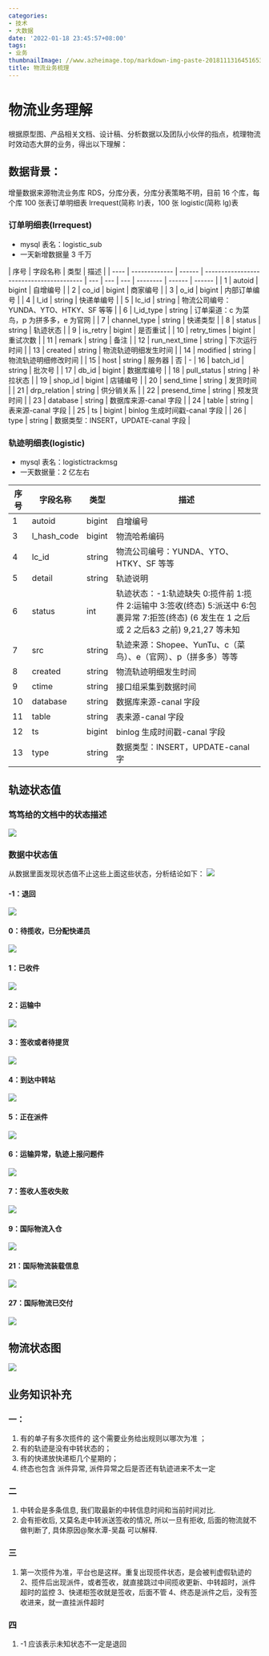 ```yaml
---
categories:
- 技术
- 大数据
date: '2022-01-18 23:45:57+08:00'
tags:
- 业务
thumbnailImage: //www.azheimage.top/markdown-img-paste-20181113164516536.png
title: 物流业务梳理
---
```


# 物流业务理解
<!--more-->

根据原型图、产品相关文档、设计稿、分析数据以及团队小伙伴的指点，梳理物流时效动态大屏的业务，得出以下理解：

## 数据背景：

增量数据来源物流业务库 RDS，分库分表，分库分表策略不明，目前 16 个库，每个库 100 张表订单明细表 lrrequest(简称 lr)表，100 张 logistic(简称 lg)表

### 订单明细表(lrrequest)

- mysql 表名：logistic_sub
- 一天新增数据量 3 千万

| 序号 | 字段名称      | 类型   | 描述                                     |
| ---- | ------------- | ------ | ---------------------------------------- | --- | --- | --- | -------- | ------ | ------ |
| 1    | autoid        | bigint | 自增编号                                 |
| 2    | co_id         | bigint | 商家编号                                 |
| 3    | o_id          | bigint | 内部订单编号                             |
| 4    | l_id          | string | 快递单编号                               |
| 5    | lc_id         | string | 物流公司编号：YUNDA、YTO、HTKY、SF 等等  |
| 6    | l_id_type     | string | 订单渠道：c 为菜鸟，p 为拼多多，e 为官网 |
| 7    | channel_type  | string | 快递类型                                 |
| 8    | status        | string | 轨迹状态                                 |
| 9    | is_retry      | bigint | 是否重试                                 |
| 10   | retry_times   | bigint | 重试次数                                 |
| 11   | remark        | string | 备注                                     |
| 12   | run_next_time | string | 下次运行时间                             |
| 13   | created       | string | 物流轨迹明细发生时间                     |
| 14   | modified      | string | 物流轨迹明细修改时间                     |
| 15   | host          | string | 服务器                                   | 否  | -   | 16  | batch_id | string | 批次号 |
| 17   | db_id         | bigint | 数据库编号                               |
| 18   | pull_status   | string | 补拉状态                                 |
| 19   | shop_id       | bigint | 店铺编号                                 |
| 20   | send_time     | string | 发货时间                                 |
| 21   | drp_relation  | string | 供分销关系                               |
| 22   | presend_time  | string | 预发货时间                               |
| 23   | database      | string | 数据库来源-canal 字段                    |
| 24   | table         | string | 表来源-canal 字段                        |
| 25   | ts            | bigint | binlog 生成时间戳-canal 字段             |
| 26   | type          | string | 数据类型：INSERT，UPDATE-canal 字段      |

### 轨迹明细表(logistic)

- mysql 表名：logistictrackmsg
- 一天数据量：2 亿左右

| 序号 | 字段名称    | 类型   | 描述                                                                                                                                           |
| ---- | ----------- | ------ | ---------------------------------------------------------------------------------------------------------------------------------------------- |
| 1    | autoid      | bigint | 自增编号                                                                                                                                       |
| 3    | l_hash_code | bigint | 物流哈希编码                                                                                                                                   |
| 4    | lc_id       | string | 物流公司编号：YUNDA、YTO、HTKY、SF 等等                                                                                                        |
| 5    | detail      | string | 轨迹说明                                                                                                                                       |
| 6    | status      | int    | 轨迹状态：-1:轨迹缺失 0:揽件前 1:揽件 2:运输中 3:签收(终态) 5:派送中 6:包裹异常 7:拒签(终态) (6 发生在 1 之后 或 2 之后&3 之前) 9,21,27 等未知 |
| 7    | src         | string | 轨迹来源：Shopee、YunTu、c（菜鸟）、e（官网）、p（拼多多）等等                                                                                 |
| 8    | created     | string | 物流轨迹明细发生时间                                                                                                                           |
| 9    | ctime       | string | 接口组采集到数据时间                                                                                                                           |
| 10   | database    | string | 数据库来源-canal 字段                                                                                                                          |
| 11   | table       | string | 表来源-canal 字段                                                                                                                              |
| 12   | ts          | bigint | binlog 生成时间戳-canal 字段                                                                                                                   |
| 13   | type        | string | 数据类型：INSERT，UPDATE-canal 字                                                                                                              |

## 轨迹状态值

### 笃笃给的文档中的状态描述

![](https://www.azheimage.top/markdown-img-paste-20210715173630398.png)

### 数据中状态值

从数据里面发现状态值不止这些上面这些状态，分析结论如下：
![](https://www.azheimage.top/markdown-img-paste-2021071517441869.png)

#### -1：退回

![](https://www.azheimage.top/markdown-img-paste-2021071517454639.png)

#### 0：待揽收，已分配快递员

![](https://www.azheimage.top/markdown-img-paste-20210715175006998.png)

#### 1：已收件

![](https://www.azheimage.top/markdown-img-paste-20210715175038695.png)

#### 2：运输中

![](https://www.azheimage.top/markdown-img-paste-20210715174646292.png)

#### 3：签收或者待提货

![](https://www.azheimage.top/markdown-img-paste-2021071517493288.png)

#### 4：到达中转站

![](https://www.azheimage.top/markdown-img-paste-20210715174726156.png)

#### 5：正在派件

![](https://www.azheimage.top/markdown-img-paste-20210715174841865.png)

#### 6：运输异常，轨迹上报问题件

![](https://www.azheimage.top/markdown-img-paste-20210715175106789.png)

#### 7：签收人签收失败

![](https://www.azheimage.top/markdown-img-paste-2021071517512681.png)

#### 9：国际物流入仓

![](https://www.azheimage.top/markdown-img-paste-20210715175215620.png)

#### 21：国际物流装载信息

![](https://www.azheimage.top/markdown-img-paste-20210715175324131.png)

#### 27：国际物流已交付

![](https://www.azheimage.top/markdown-img-paste-20210715175410970.png)

## 物流状态图

![](https://www.azheimage.top/markdown-img-paste-2021071518022407.png)

## 业务知识补充

### 一：

1. 有的单子有多次揽件的 这个需要业务给出规则以哪次为准 ；
2. 有的轨迹是没有中转状态的；
3. 有的快递放快递柜几个星期的；
4. 终态也包含 派件异常, 派件异常之后是否还有轨迹进来不太一定

### 二

1. 中转会是多条信息, 我们取最新的中转信息时间和当前时间对比.
2. 会有拒收后, 又莫名走中转派送签收的情况, 所以一旦有拒收, 后面的物流就不做判断了, 具体原因@聚水潭-吴磊 可以解释.

### 三

1. 第一次揽件为准，平台也是这样。重复出现揽件状态，是会被判虚假轨迹的
   2、揽件后出现派件，或者签收，就直接跳过中间揽收更新、中转超时，派件超时的监控
   3、快递柜签收就是签收，后面不管
   4、终态是派件之后，没有签收进来，就一直挂派件超时

### 四

1. -1 应该表示未知状态不一定是退回